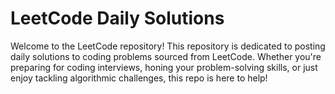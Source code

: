 # LeetCode Daily Solutions

Welcome to the LeetCode repository! This repository is dedicated to posting daily solutions to coding problems sourced from LeetCode. Whether you're preparing for coding interviews, honing your problem-solving skills, or just enjoy tackling algorithmic challenges, this repo is here to help!
